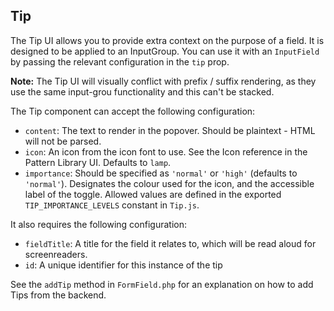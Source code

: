 ## Tip

The Tip UI allows you to provide extra context on the purpose of a field. It is designed to be applied to an InputGroup.
You can use it with an `InputField` by passing the relevant configuration in the `tip` prop.

**Note:** The Tip UI will visually conflict with prefix / suffix rendering, as they use the same input-grou
functionality and this can't be stacked.

The Tip component can accept the following configuration:

- `content`: The text to render in the popover. Should be plaintext - HTML will not be parsed.
- `icon`: An icon from the icon font to use. See the Icon reference in the Pattern Library UI. Defaults to `lamp`.
- `importance`: Should be specified as `'normal'` or `'high'` (defaults to `'normal'`). Designates the colour used for
   the icon, and the accessible label of the toggle. Allowed values are defined in the exported `TIP_IMPORTANCE_LEVELS`
   constant in `Tip.js`.

It also requires the following configuration:

- `fieldTitle`: A title for the field it relates to, which will be read aloud for screenreaders.
- `id`: A unique identifier for this instance of the tip

See the `addTip` method in `FormField.php` for an explanation on how to add Tips from the backend.
